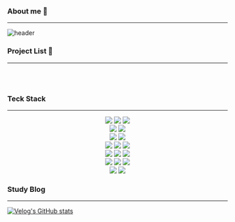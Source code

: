 ### About me 👋
- - -
![header](https://capsule-render.vercel.app/api?type=cylinder&color=000000&height=150&section=header&text=JB&fontColor=ffffff&fontSize=60&animation=fadeIn&fontAlignY=55)

### Project List 📃
- - -

  
 <br/>
 <br/>
  
### Teck Stack
- - -  
<div align="center">

  
<img src="https://img.shields.io/badge/Python-3776AB?style=for-the-badge&logo=Python&logoColor=white">
<img src="https://img.shields.io/badge/Django-092E20?style=for-the-badge&logo=django&logoColor=white">
<img src="https://img.shields.io/badge/Docker-2496ED?style=for-the-badge&logo=docker&logoColor=white"> <br>
<img src="https://img.shields.io/badge/AWS-232F3E?style=for-the-badge&logo=amazonaws&logoColor=white">
<img src="https://img.shields.io/badge/GCP-4285F4?style=for-the-badge&logo=googlecloud&logoColor=white"> <br>
<img src="https://img.shields.io/badge/MySQL-4479A1?style=for-the-badge&logo=MySQL&logoColor=white">
<img src="https://img.shields.io/badge/Oracle-F80000?style=for-the-badge&logo=Oracle&logoColor=white"> <br>
<img src="https://img.shields.io/badge/linux-FCC624?style=for-the-badge&logo=linux&logoColor=white"> 
<img src="https://img.shields.io/badge/ubuntu-E95420?style=for-the-badge&logo=ubuntu&logoColor=white"> 
<img src="https://img.shields.io/badge/centos-262577?style=for-the-badge&logo=centos&logoColor=white">  <br>
<img src="https://img.shields.io/badge/Airflow-232F3E?style=for-the-badge&logo=Amazon aws&logoColor=white">
<img src="https://img.shields.io/badge/Hadoop-2C2255?style=for-the-badge&logo=Eclipse%20IDE&logoColor=white">
<img src="https://img.shields.io/badge/Spark-2C2255?style=for-the-badge&logo=Eclipse%20IDE&logoColor=white"> <br>
<img src="https://img.shields.io/badge/github-181717?style=for-the-badge&logo=github&logoColor=white">
<img src="https://img.shields.io/badge/slack-4A154B?style=for-the-badge&logo=slack&logoColor=white">
<img src="https://img.shields.io/badge/notion-000000?style=for-the-badge&logo=notion&logoColor=white"> <br>
<img src="https://img.shields.io/badge/VSCode-007ACC?style=for-the-badge&logo=VisualStudioCode&logoColor=white"> 
<img src="https://img.shields.io/badge/jupyter-F37626?style=for-the-badge&logo=jupyter&logoColor=white">


</div>

 
### Study Blog
 
- - -
  
  
[![Velog's GitHub stats](https://velog-readme-stats.vercel.app/api?name=nbac406&color=dark)](https://velog.io/@nbac406)
</div>
